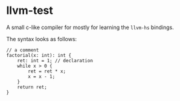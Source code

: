 # llvm-test

A small c-like compiler for mostly for learning the `llvm-hs` bindings.

The syntax looks as follows:

```
// a comment
factorial(x: int): int {
    ret: int = 1; // declaration
    while x > 0 {
        ret = ret * x;
        x = x - 1;
    }
    return ret;
}
```

